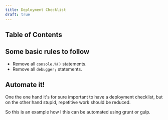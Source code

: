 ```yaml
---
title: Deployment Checklist
draft: true
---
```


## Table of Contents
<!-- toc -->

## Some basic rules to follow
* Remove all `console.%()` statements.
* Remove all `debugger;` statements.


## Automate it!

One the one hand it's for sure important to have a deployment checklist, but on the other hand stupid, repetitive work should be reduced.

So this is an example how I this can be automated using grunt or gulp.